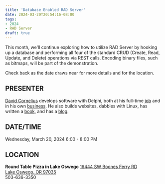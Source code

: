 ```yaml
---
title: 'Database Enabled RAD Server'
date: 2024-03-20T20:54:16-08:00
tags: 
- 2024
- RAD Server
draft: true
---
```


This month, we'll continue exploring how to utilize RAD Server by hooking up a database and performing all four of the standard CRUD (Create, Read, Update, and Delete) operations via REST calls. Encoding binary files, such as bitmaps, will be part of the demonstration.

Check back as the date draws near for more details and for the location.

## PRESENTER ##

[David Cornelius](https://corneliusconcepts.tech/aboutme) develops software with Delphi, both at his full-time [job](https://www.cascadegovsoftware.com) and in his own [business](https://corneliusconcepts.com). He also builds websites, dabbles with Linux, has written a [book](https://www.packtpub.com/product/fearless-cross-platform-development-with-delphi/9781800203822), and has a [blog](https://corneliusconcepts.tech).

## DATE/TIME ##

Wednesday, March 20, 2024
6:00 - 8:00 PM

## LOCATION ##

**Round Table Pizza in Lake Oswego**
[16444 SW Boones Ferry RD    
Lake Oswego, OR 97035](https://web.archive.org/web/20230207010600/https://www.google.com/maps/place/16444+Boones+Ferry+Rd,+Lake+Oswego,+OR+97035/@45.4071266,-122.7269712,17z/data=!3m1!4b1!4m5!3m4!1s0x549573187f99ebb1:0x5f89af436e58a610!8m2!3d45.4071266!4d-122.7247825)    
503-636-3350